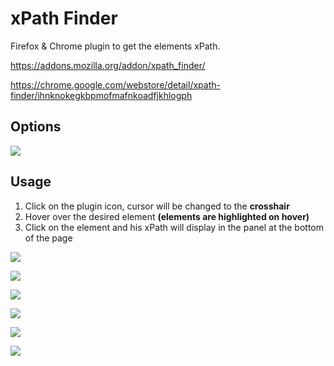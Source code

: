# xPath Finder

Firefox & Chrome plugin to get the elements xPath.

https://addons.mozilla.org/addon/xpath_finder/

https://chrome.google.com/webstore/detail/xpath-finder/ihnknokegkbpmofmafnkoadfjkhlogph

## Options
![](https://i.imgur.com/XOHkFkI.png)

## Usage
1. Click on the plugin icon, cursor will be changed to the **crosshair**
2. Hover over the desired element **(elements are highlighted on hover)**
3. Click on the element and his xPath will display in the panel at the bottom of the page


![](http://i.imgur.com/dPQwezY.png)

![](https://i.imgur.com/o9cQvp0.png)

![](https://i.imgur.com/Lj0YW63.png)

![](https://i.imgur.com/8RsV8fw.png)

![](https://i.imgur.com/HJl6hFj.png)

![](https://i.imgur.com/1wOuAJq.png)
